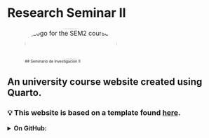 # Research Seminar II

<figure>
    <img src="./figures/icons/ARS-1.png" alt="Logo for the SEM2 course'"  role="presentation" style="object-fit: cover;width:15em;height:5em;border-radius: 50%;">
    <figcaption>
        <span style="display:inline-block;font-size:0.6em;width:60%;">
        ## Seminario de Investigacion II
        </span>
    </figcaption>

</figure>


## An university course website created using Quarto.

### 💡 This website is based on a template found [here](https://github.com/jonjoncardoso/quarto-template-for-university-courses).

<details><summary><strong>On GitHub:</strong></summary>

### 🧰 Dev Setup

### 📟 Contact

**✋ Questions? Suggestions?** If you are not sure how to do something with the template or have a suggestion for a new feature, start a [discussion](https://github.com/jonjoncardoso/quarto-template-for-university-courses/discussions).

**🐞 Spotted any bugs?** Create a new [Issue](https://github.com/jonjoncardoso/quarto-template-for-university-courses/issues).


